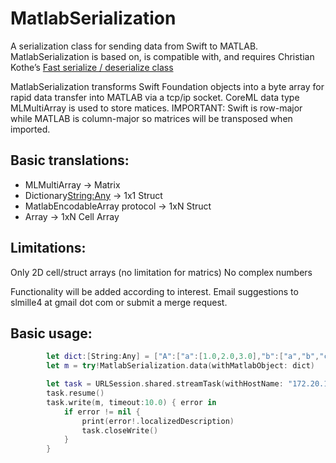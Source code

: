# MatlabSerialization
A serialization class for sending data from Swift to MATLAB. MatlabSerialization is based on, is compatible with, and requires Christian Kothe’s [Fast serialize / deserialize class]( https://www.mathworks.com/matlabcentral/fileexchange/34564-fast-serialize-deserialize?focused=5215237&tab=function
)

MatlabSerialization transforms Swift Foundation objects into a byte array for rapid data transfer into MATLAB via a tcp/ip socket. CoreML data type MLMultiArray is used to store matices. IMPORTANT: Swift is row-major while MATLAB is column-major so matrices will be transposed when imported.

## Basic translations:
- MLMultiArray -> Matrix
- Dictionary<String:Any> -> 1x1 Struct
- MatlabEncodableArray protocol -> 1xN Struct
- Array<Any> -> 1xN Cell Array

## Limitations:
Only 2D cell/struct arrays (no limitation for matrics)
No complex numbers

Functionality will be added according to interest. Email suggestions to slmille4 at gmail dot com or submit a merge request.

## Basic usage:
```Swift
        let dict:[String:Any] = ["A":["a":[1.0,2.0,3.0],"b":["a","b","c"]],"B":["a":1.0,"b":2.0,"c":3.0]]
        let m = try!MatlabSerialization.data(withMatlabObject: dict)

        let task = URLSession.shared.streamTask(withHostName: "172.20.10.2", port: 54000)
        task.resume()
        task.write(m, timeout:10.0) { error in
            if error != nil {
                print(error!.localizedDescription)
                task.closeWrite()
            }
        }
```
